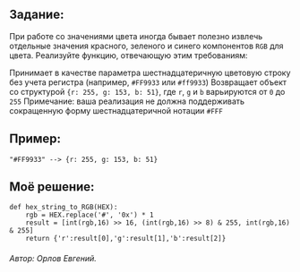 
<h2>Задание:</h2>

При работе со значениями цвета иногда бывает полезно извлечь отдельные значения красного, зеленого и синего компонентов `RGB` для цвета. Реализуйте функцию, отвечающую этим требованиям:

Принимает в качестве параметра шестнадцатеричную цветовую строку без учета регистра (например, `#FF9933` или `#ff9933`)
Возвращает объект со структурой `{r: 255, g: 153, b: 51}`, где `r`, `g` и `b` варьируются от `0` до `255`
Примечание: ваша реализация не должна поддерживать сокращенную форму шестнадцатеричной нотации `#FFF`

<h2>Пример:</h2>

```
"#FF9933" --> {r: 255, g: 153, b: 51}
```

<h2>Моё решение:</h2>

```
def hex_string_to_RGB(HEX):
    rgb = HEX.replace('#', '0x') * 1
    result = [int(rgb,16) >> 16, (int(rgb,16) >> 8) & 255, int(rgb,16) & 255]
    return {'r':result[0],'g':result[1],'b':result[2]}
```

<h6><span>Автор:</span> Орлов Евгений.</h6>
